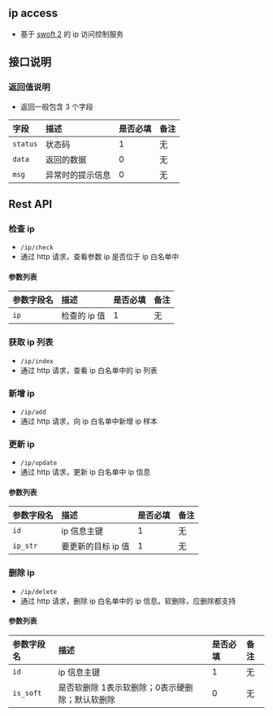 ## ip access
* 基于 [swoft 2](https://www.swoft.org/docs/2.x/zh-CN) 的 ip 访问控制服务

## 接口说明
### 返回值说明
* 返回一般包含 3 个字段

|字段 | 描述 | 是否必填 |备注|
|:-----|:-----|:-----|:-----|
| `status` | 状态码| 1  | 无|
| `data` | 返回的数据 | 0  | 无|
| `msg` | 异常时的提示信息 | 0  | 无|

## Rest API
### 检查 ip
* `/ip/check`
* 通过 http 请求，查看参数 ip 是否位于 ip 白名单中

#### 参数列表

|参数字段名 | 描述 | 是否必填 |备注|
|:-----|:-----|:-----|:-----|
| `ip` | 检查的 ip 值 | 1  | 无 |

### 获取 ip 列表
* `/ip/index`
* 通过 http 请求，查看 ip 白名单中的 ip 列表

### 新增 ip
* `/ip/add`
* 通过 http 请求，向 ip 白名单中新增 ip 样本

### 更新 ip
* `/ip/update`
* 通过 http 请求，更新 ip 白名单中 ip 信息

#### 参数列表

|参数字段名 | 描述 | 是否必填 |备注|
|:-----|:-----|:-----|:-----|
| `id` | ip 信息主键| 1  | 无 |
| `ip_str` | 要更新的目标 ip 值| 1  | 无 |

### 删除 ip
* `/ip/delete`
* 通过 http 请求，删除 ip 白名单中的 ip 信息。软删除，应删除都支持

#### 参数列表

|参数字段名 | 描述 | 是否必填 |备注|
|:-----|:-----|:-----|:-----|
| `id` | ip 信息主键| 1  | 无|
| `is_soft` | 是否软删除 1表示软删除；0表示硬删除；默认软删除| 0  | 无|
